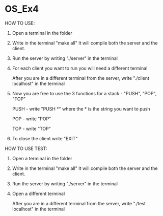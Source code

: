# OS_Ex4

HOW TO USE:

1. Open a terminal in the folder
2. Write in the terminal "make all"
    It will compile both the server and the client.
3. Run the server by writing "./server" in the terminal
4. For each client you want to run you will need a different terminal

    After you are in a different terminal from the server,
    write "./client localhost" in the terminal
5. Now you are free to use the 3 functions for a stack - "PUSH", "POP", "TOP"

    PUSH - write "PUSH *" where the * is the string you want to push

    POP -  write "POP"

    TOP - write "TOP"
6. To close the client write "EXIT"

HOW TO USE TEST:

1. Open a terminal in the folder
2. Write in the terminal "make all"
    It will compile both the server and the client.
3. Run the server by writing "./server" in the terminal
4. Open a different terminal

    After you are in a different terminal from the server,
    write "./test localhost" in the terminal
